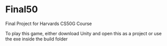 # Final50
Final Project for Harvards CS50G Course

To play this game, either download Unity and open this as a project
or use the exe inside the build folder
